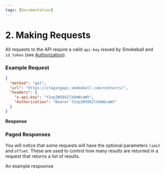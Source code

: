 ```yaml
---
tags: [Documentation]
---
```


# 2. Making Requests

All requests to the API require a valid `api-key` issued by Smokeball and `id_token` (see [Authorization](Authentication.md)).

### Example Request

```json http
{
  "method": "get",
  "url": "https://stagingapi.smokeball.com/contacts/",
  "headers": {
    "x-api-key": "Y2xpZW50X2lkOmNsaWV",
    "Authorization": "Bearer Y2xpZW50X2lkOmNsaWV"
  }
}
```

**Response**




### Paged Responses

You will notice that some requests will have the optional parameters `limit` and `offset`. These are used to control how many results are returned in a request that returns a list of results.

An example respoonse